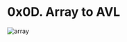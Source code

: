 # 0x0D. Array to AVL


![array](https://user-images.githubusercontent.com/85587286/201232437-b17cb720-1c2a-4552-afc6-4053f951e429.png)

